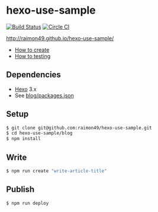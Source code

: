 hexo-use-sample
===============

[![Build Status](https://travis-ci.org/raimon49/hexo-use-sample.svg?branch=master)](https://travis-ci.org/raimon49/hexo-use-sample) [![Circle CI](https://circleci.com/gh/raimon49/hexo-use-sample.svg?style=svg)](https://circleci.com/gh/raimon49/hexo-use-sample)

http://raimon49.github.io/hexo-use-sample/

* [How to create](http://raimon49.github.io/2015/04/25/create-blog-with-hexo.html)
* [How to testing](http://raimon49.github.io/2015/05/01/lint-markdown-at-commit.html)

Dependencies
------------

* [Hexo](https://github.com/hexojs/hexo) 3.x
* See [blog/packages.json](blog/packages.json)

Setup
-----

```sh
$ git clone git@github.com:raimon49/hexo-use-sample.git
$ cd hexo-use-sample/blog
$ npm install
```

Write
-----

```sh
$ npm run create "write-article-title"
```

Publish
-------

```sh
$ npm run deploy
```
